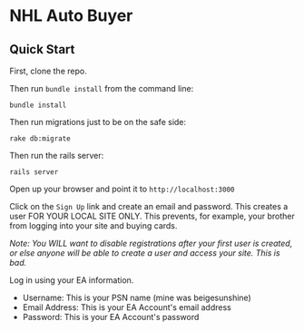 # NHL Auto Buyer

## Quick Start

First, clone the repo.

Then run `bundle install` from the command line:

    bundle install

Then run migrations just to be on the safe side:

    rake db:migrate

Then run the rails server:

    rails server

Open up your browser and point it to `http://localhost:3000`

Click on the `Sign Up` link and create an email and password. This creates a user FOR YOUR LOCAL SITE ONLY. This prevents, for example, your brother from logging into your site and buying cards.

_Note: You WILL want to disable registrations after your first user is created, or else anyone will be able to create a user and access your site. This is bad._

Log in using your EA information.

* Username: This is your PSN name (mine was beigesunshine)
* Email Address: This is your EA Account's email address
* Password: This is your EA Account's password







